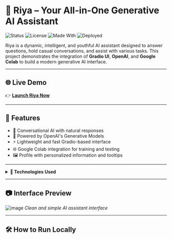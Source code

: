 # 🤖 Riya – Your All-in-One Generative AI Assistant

![Status](https://img.shields.io/badge/project-active-brightgreen)
![License](https://img.shields.io/badge/license-MIT-blue.svg)
![Made With](https://img.shields.io/badge/Made%20with-Gradio-orange)
![Deployed](https://img.shields.io/badge/deployed-yes-blue)

Riya is a dynamic, intelligent, and youthful AI assistant designed to answer questions, hold casual conversations, and assist with various tasks. This project demonstrates the integration of **Gradio UI**, **OpenAI**, and **Google Colab** to build a modern generative AI interface.

---

## 🌐 Live Demo

👉 [**Launch Riya Now**](https://your-deployment-link.com)  

---

## 🧠 Features

- 💬 Conversational AI with natural responses  
- 🧠 Powered by OpenAI's Generative Models  
- ⚡️ Lightweight and fast Gradio-based interface  
- 🌐 Google Colab integration for training and testing  
- 🖼️ Profile with personalized information and tooltips  

---

<details>
<summary><strong>🚀 Technologies Used</strong></summary>

- **Gradio** – For UI and interactivity  
- **OpenAI GPT** – For generating responses  
- **Google Colab** – For prototyping and experimentation  
- **HTML, CSS** – For frontend styling  
- **JavaScript (module)** – For dynamic embedding  
</details>

---

## 📷 Interface Preview
![image](https://github.com/user-attachments/assets/d0416ee6-4268-440b-99e6-7986f796f03a) 
*Clean and simple AI assistant interface*

---

## 🛠️ How to Run Locally

```bash
